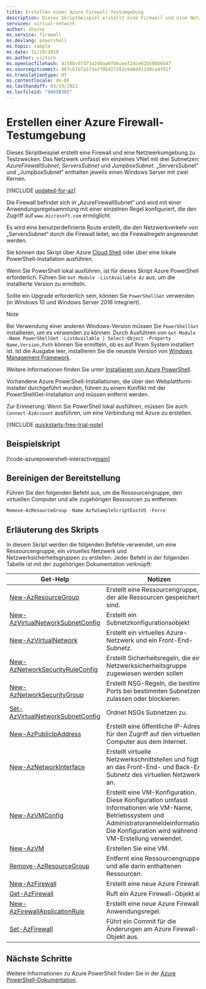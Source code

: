 ```yaml
---
title: Erstellen einer Azure Firewall-Testumgebung
description: Dieses Skriptbeispiel erstellt eine Firewall und eine Netzwerkumgebung zu Testzwecken. Das Netzwerk verfügt über ein VNET mit drei Subnetzen.
services: virtual-network
author: vhorne
ms.service: firewall
ms.devlang: powershell
ms.topic: sample
ms.date: 11/19/2019
ms.author: victorh
ms.openlocfilehash: 4158bc07373a2d0aa6fb6ceaf2dce62b50bb6bd7
ms.sourcegitcommit: 867cb1b7a1f3a1f0b427282c648d411d0ca4f81f
ms.translationtype: HT
ms.contentlocale: de-DE
ms.lasthandoff: 03/19/2021
ms.locfileid: "94658365"
---
```

# <a name="create-an-azure-firewall-test-environment"></a>Erstellen einer Azure Firewall-Testumgebung

Dieses Skriptbeispiel erstellt eine Firewall und eine Netzwerkumgebung zu Testzwecken. Das Netzwerk umfasst ein einzelnes VNet mit drei Subnetzen: *AzureFirewallSubnet*, *ServersSubnet* und *JumpboxSubnet*. „ServersSubnet“ und „JumpboxSubnet“ enthalten jeweils einen Windows Server mit zwei Kernen.

[!INCLUDE [updated-for-az](../../../includes/updated-for-az.md)]

Die Firewall befindet sich in „AzureFirewallSubnet“ und wird mit einer Anwendungsregelsammlung mit einer einzelnen Regel konfiguriert, die den Zugriff auf `www.microsoft.com` ermöglicht.

Es wird eine benutzerdefinierte Route erstellt, die den Netzwerkverkehr von „ServersSubnet“ durch die Firewall leitet, wo die Firewallregeln angewendet werden.

Sie können das Skript über Azure [Cloud Shell](https://shell.azure.com/powershell) oder über eine lokale PowerShell-Installation ausführen. 

Wenn Sie PowerShell lokal ausführen, ist für dieses Skript Azure PowerShell erforderlich. Führen Sie `Get-Module -ListAvailable Az` aus, um die installierte Version zu ermitteln. 

Sollte ein Upgrade erforderlich sein, können Sie `PowerShellGet` verwenden (in Windows 10 und Windows Server 2016 integriert).

> [!NOTE]
>Bei Verwendung einer anderen Windows-Version müssen Sie `PowerShellGet` installieren, um es verwenden zu können. Durch Ausführen von `Get-Module -Name PowerShellGet -ListAvailable | Select-Object -Property Name,Version,Path` können Sie ermitteln, ob es auf Ihrem System installiert ist. Ist die Ausgabe leer, installieren Sie die neueste Version von [Windows Management Framework](https://www.microsoft.com/download/details.aspx?id=54616).

Weitere Informationen finden Sie unter [Installieren von Azure PowerShell](/powershell/azure/install-Az-ps).

Vorhandene Azure PowerShell-Installationen, die über den Webplattform-Installer durchgeführt wurden, führen zu einem Konflikt mit der PowerShellGet-Installation und müssen entfernt werden.

Zur Erinnerung: Wenn Sie PowerShell lokal ausführen, müssen Sie auch `Connect-AzAccount` ausführen, um eine Verbindung mit Azure zu erstellen.

[!INCLUDE [quickstarts-free-trial-note](../../../includes/quickstarts-free-trial-note.md)]

## <a name="sample-script"></a>Beispielskript


[!code-azurepowershell-interactive[main](../../../powershell_scripts/firewall/create-fw-test.ps1  "Create a firewall test environment")]

## <a name="clean-up-deployment"></a>Bereinigen der Bereitstellung 

Führen Sie den folgenden Befehl aus, um die Ressourcengruppe, den virtuellen Computer und alle zugehörigen Ressourcen zu entfernen:

```powershell
Remove-AzResourceGroup -Name AzfwSampleScriptEastUS -Force
```

## <a name="script-explanation"></a>Erläuterung des Skripts

In diesem Skript werden die folgenden Befehle verwendet, um eine Ressourcengruppe, ein virtuelles Netzwerk und Netzwerksicherheitsgruppen zu erstellen. Jeder Befehl in der folgenden Tabelle ist mit der zugehörigen Dokumentation verknüpft:

| Get-Help | Notizen |
|---|---|
| [New-AzResourceGroup](/powershell/module/az.resources/new-azresourcegroup) | Erstellt eine Ressourcengruppe, in der alle Ressourcen gespeichert sind. |
| [New-AzVirtualNetworkSubnetConfig](/powershell/module/az.network/new-azvirtualnetworksubnetconfig) | Erstellt ein Subnetzkonfigurationsobjekt |
| [New-AzVirtualNetwork](/powershell/module/az.network/new-azvirtualnetwork) | Erstellt ein virtuelles Azure-Netzwerk und ein Front-End-Subnetz. |
| [New-AzNetworkSecurityRuleConfig](/powershell/module/az.network/new-aznetworksecurityruleconfig) | Erstellt Sicherheitsregeln, die einer Netzwerksicherheitsgruppe zugewiesen werden sollen |
| [New-AzNetworkSecurityGroup](/powershell/module/az.network/new-aznetworksecuritygroup) |Erstellt NSG-Regeln, die bestimmte Ports bei bestimmten Subnetzen zulassen oder blockieren. |
| [Set-AzVirtualNetworkSubnetConfig](/powershell/module/az.network/set-azvirtualnetworksubnetconfig) | Ordnet NSGs Subnetzen zu. |
| [New-AzPublicIpAddress](/powershell/module/az.network/new-azpublicipaddress) | Erstellt eine öffentliche IP-Adresse für den Zugriff auf den virtuellen Computer aus dem Internet. |
| [New-AzNetworkInterface](/powershell/module/az.network/new-aznetworkinterface) | Erstellt virtuelle Netzwerkschnittstellen und fügt sie an das Front-End- und Back-End-Subnetz des virtuellen Netzwerks an. |
| [New-AzVMConfig](/powershell/module/az.compute/new-azvmconfig) | Erstellt eine VM-Konfiguration. Diese Konfiguration umfasst Informationen wie VM-Name, Betriebssystem und Administratoranmeldeinformationen. Die Konfiguration wird während der VM-Erstellung verwendet. |
| [New-AzVM](/powershell/module/az.compute/new-azvm) | Erstellen Sie eine VM. |
|[Remove-AzResourceGroup](/powershell/module/az.resources/remove-azresourcegroup) | Entfernt eine Ressourcengruppe und alle darin enthaltenen Ressourcen. |
|[New-AzFirewall](/powershell/module/az.network/new-azfirewall)| Erstellt eine neue Azure Firewall.|
|[Get-AzFirewall](/powershell/module/az.network/get-azfirewall)|Ruft ein Azure Firewall-Objekt ab.|
|[New-AzFirewallApplicationRule](/powershell/module/az.network/new-azfirewallapplicationrule)|Erstellt eine neue Azure Firewall-Anwendungsregel.|
|[Set-AzFirewall](/powershell/module/az.network/set-azfirewall)|Führt ein Commit für die Änderungen am Azure Firewall-Objekt aus.|

## <a name="next-steps"></a>Nächste Schritte

Weitere Informationen zu Azure PowerShell finden Sie in der [Azure PowerShell-Dokumentation](/powershell/azure/).